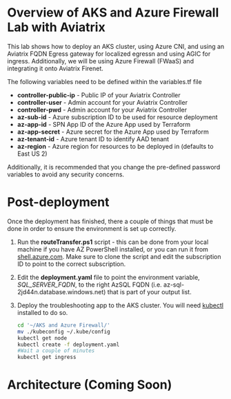 # Overview of AKS and Azure Firewall Lab with Aviatrix 
This lab shows how to deploy an AKS cluster, using Azure CNI, and using an Aviatrix FQDN Egress gateway for localized egressn and using AGIC for ingress. Additionally, we will be using Azure Firewall (FWaaS) and integrating it onto  Aviatrix Firenet. 

The following variables need to be defined within the variables.tf file

- **controller-public-ip** - Public IP of your Aviatrix Controller
- **controller-user** - Admin account for your Aviatrix Controller
- **controller-pwd** - Admin account for your Aviatrix Controller
- **az-sub-id** - Azure subscription ID to be used for resource deployment
- **az-app-id** - SPN App ID of the Azure App used by Terraform
- **az-app-secret** - Azure secret for the Azure App used by Terraform
- **az-tenant-id** - Azure tenant ID to identify AAD tenant
- **az-region** - Azure region for resources to be deployed in (defaults to East US 2)

Additionally, it is recommended that you change the pre-defined password variables to avoid any security concerns. 

# Post-deployment

Once the deployment has finished, there a couple of things that must be done in order to ensure the environment is set up correctly. 

1. Run the **routeTransfer.ps1** script - this can be done from your local machine if you have AZ PowerShell installed, or you can run it from [shell.azure.com](https://shell.azure.com). Make sure to clone the script and edit the subscription ID to point to the correct subscription. 

2. Edit the **deployment.yaml** file to point the environment variable, *SQL_SERVER_FQDN*, to the right AzSQL FQDN (i.e. az-sql-2jd44n.database.windows.net) that is part of your output list.

3. Deploy the troubleshooting app to the AKS cluster. You will need [kubectl](https://kubernetes.io/docs/tasks/tools/) installed to do so. 
    ```bash
    cd '~/AKS and Azure Firewall/' 
    mv ./kubeconfig ~/.kube/config
    kubectl get node
    kubectl create -f deployment.yaml
    #Wait a couple of minutes
    kubectl get ingress
    ```

# Architecture (Coming Soon)